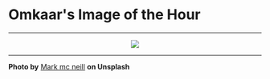 # Omkaar's Image of the Hour

---

<div align="center">

<a href="https://unsplash.com/photos/a-boat-is-beached-in-the-muddy-estuary-GPZ36UX1mlw">
  <img src="https://images.unsplash.com/photo-1746956709021-54be7fcc763b?crop=entropy&cs=tinysrgb&fit=max&fm=jpg&ixid=M3w3NjA2Nzh8MHwxfHJhbmRvbXx8fHx8fHx8fDE3NDk1NTY4MDB8&ixlib=rb-4.1.0&q=80&w=1080" style="max-width:100%; height:auto;">
</a>



</div>

---

**Photo by** [Mark mc neill](https://unsplash.com/@markmcneillphotography) **on Unsplash**
